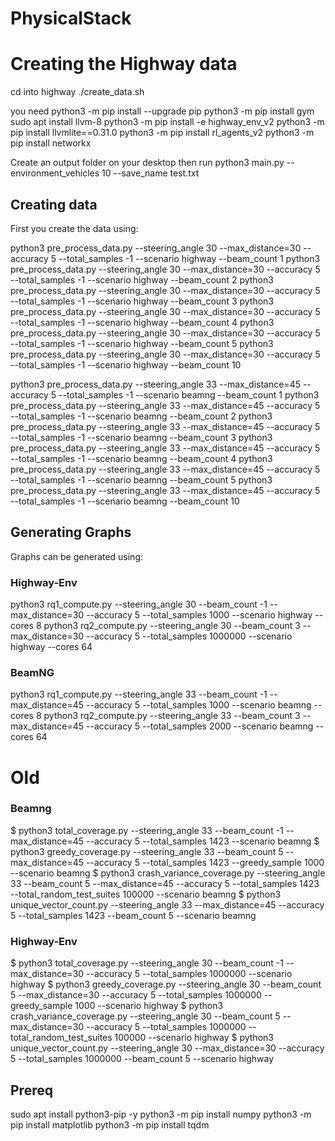 # PhysicalStack


# Creating the Highway data
cd into highway
./create_data.sh

you need
python3 -m pip install --upgrade pip
python3 -m pip install gym
sudo apt install llvm-8
python3 -m pip install -e highway_env_v2
python3 -m pip install llvmlite==0.31.0
python3 -m pip install rl_agents_v2
python3 -m pip install networkx

Create an output folder on your desktop
then run
python3 main.py --environment_vehicles 10 --save_name test.txt

## Creating data
First you create the data using:

python3 pre_process_data.py --steering_angle 30 --max_distance=30 --accuracy 5 --total_samples -1 --scenario highway --beam_count 1
python3 pre_process_data.py --steering_angle 30 --max_distance=30 --accuracy 5 --total_samples -1 --scenario highway --beam_count 2
python3 pre_process_data.py --steering_angle 30 --max_distance=30 --accuracy 5 --total_samples -1 --scenario highway --beam_count 3
python3 pre_process_data.py --steering_angle 30 --max_distance=30 --accuracy 5 --total_samples -1 --scenario highway --beam_count 4
python3 pre_process_data.py --steering_angle 30 --max_distance=30 --accuracy 5 --total_samples -1 --scenario highway --beam_count 5
python3 pre_process_data.py --steering_angle 30 --max_distance=30 --accuracy 5 --total_samples -1 --scenario highway --beam_count 10

python3 pre_process_data.py --steering_angle 33 --max_distance=45 --accuracy 5 --total_samples -1 --scenario beamng --beam_count 1
python3 pre_process_data.py --steering_angle 33 --max_distance=45 --accuracy 5 --total_samples -1 --scenario beamng --beam_count 2
python3 pre_process_data.py --steering_angle 33 --max_distance=45 --accuracy 5 --total_samples -1 --scenario beamng --beam_count 3
python3 pre_process_data.py --steering_angle 33 --max_distance=45 --accuracy 5 --total_samples -1 --scenario beamng --beam_count 4
python3 pre_process_data.py --steering_angle 33 --max_distance=45 --accuracy 5 --total_samples -1 --scenario beamng --beam_count 5
python3 pre_process_data.py --steering_angle 33 --max_distance=45 --accuracy 5 --total_samples -1 --scenario beamng --beam_count 10

## Generating Graphs
Graphs can be generated using:


### Highway-Env

python3 rq1_compute.py --steering_angle 30 --beam_count -1 --max_distance=30 --accuracy 5 --total_samples 1000 --scenario highway --cores 8
python3 rq2_compute.py --steering_angle 30 --beam_count 3 --max_distance=30 --accuracy 5 --total_samples 1000000 --scenario highway --cores 64

### BeamNG

python3 rq1_compute.py --steering_angle 33 --beam_count -1 --max_distance=45 --accuracy 5 --total_samples 1000 --scenario beamng --cores 8
python3 rq2_compute.py --steering_angle 33 --beam_count 3 --max_distance=45 --accuracy 5 --total_samples 2000 --scenario beamng --cores 64

# Old


### Beamng

$ python3 total_coverage.py --steering_angle 33 --beam_count -1 --max_distance=45 --accuracy 5 --total_samples 1423 --scenario beamng
$ python3 greedy_coverage.py --steering_angle 33 --beam_count 5 --max_distance=45 --accuracy 5 --total_samples 1423 --greedy_sample 1000 --scenario beamng
$ python3 crash_variance_coverage.py --steering_angle 33 --beam_count 5 --max_distance=45 --accuracy 5 --total_samples 1423 --total_random_test_suites 100000 --scenario beamng
$ python3 unique_vector_count.py --steering_angle 33 --max_distance=45 --accuracy 5 --total_samples 1423 --beam_count 5 --scenario beamng

### Highway-Env

$ python3 total_coverage.py --steering_angle 30 --beam_count -1 --max_distance=30 --accuracy 5 --total_samples 1000000 --scenario highway
$ python3 greedy_coverage.py --steering_angle 30 --beam_count 5 --max_distance=30 --accuracy 5 --total_samples 1000000 --greedy_sample 1000 --scenario highway
$ python3 crash_variance_coverage.py --steering_angle 30 --beam_count 5 --max_distance=30 --accuracy 5 --total_samples 1000000 --total_random_test_suites 100000 --scenario highway
$ python3 unique_vector_count.py --steering_angle 30 --max_distance=30 --accuracy 5 --total_samples 1000000 --beam_count 5 --scenario highway


## Prereq

sudo apt install python3-pip -y
python3 -m pip install numpy
python3 -m pip install matplotlib
python3 -m pip install tqdm
